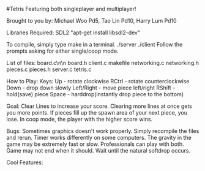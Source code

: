 #Tetris
Featuring both singleplayer and multiplayer!

Brought to you by:
Michael Woo Pd5, Tao Lin Pd10, Harry Lum Pd10

Libraries Required:
SDL2
"apt-get install libsdl2-dev"

To compile, simply type make in a terminal.
./server
./client
Follow the prompts asking for either single/coop mode.

List of files:
board.c\n\n
board.h
client.c
makefile
networking.c
networking.h
pieces.c
pieces.h
server.c
tetris.c

How to Play:
Keys:
Up - rotate clockwise
RCtrl - rotate counterclockwise
Down - drop down slowly
Left/Right - move piece left/right
RShift - hold(save) piece
Space - harddrop(instantly drop piece to the bottom)

Goal: Clear Lines to increase your score. Clearing more lines at once gets you more points.
If pieces fill up the spawn area of your next piece, you lose.
In coop mode, the player with the higher score wins.

Bugs:
Sometimes graphics doesn't work properly. Simply recompile the files and rerun.
Timer works differently on some computers. The gravity in the game may be extremely fast or slow. Professionals can play with both.
Game may not end when it should. Wait until the natural softdrop occurs.

Cool Features:

